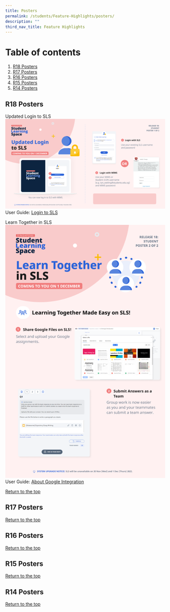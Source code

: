 ```yaml
---
title: Posters
permalink: /students/Feature-Highlights/posters/
description: ""
third_nav_title: Feature Highlights
---
```

# Table of contents<a name="TOC"></a>
1. [R18 Posters](#R18)
2. [R17 Posters](#R17)
3. [R16 Posters](#R16)
4. [R15 Posters](#R15)
5. [R14 Posters](#R14)


## R18 Posters    <a name="R18"></a>
Updated Login to SLS
![](/images/Media/6Posters/(1%20of%202)%20Student%20MIMS.png)
User Guide: [Login to SLS](/sls/student)

Learn Together in SLS
![](/images/Media/6Posters/(2%20of%202)%20Student%20Learn%20Together.png)
User Guide: [About Google Integration](/sls/student)

[Return to the top](#TOC)

## R17 Posters<a name="R17"></a>
[Return to the top](#TOC)

## R16 Posters<a name="R16"></a>
[Return to the top](#TOC)
## R15 Posters<a name="R15"></a>
[Return to the top](#TOC)
## R14 Posters<a name="R14"></a>
[Return to the top](#TOC)